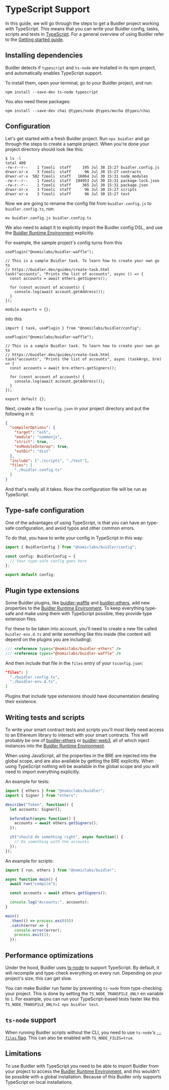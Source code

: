 # TypeScript Support

In this guide, we will go through the steps to get a Buidler project working with TypeScript. This means that you can write your Buidler config, tasks, scripts and tests in [TypeScript](https://www.typescriptlang.org/). For a general overview of using Buidler refer to the [Getting started guide](../getting-started).

## Installing dependencies

Buidler detects if `typescript` and `ts-node` are installed in its npm project,
and automatically enables TypeScript support.

To install them, open your terminal, go to your Buidler project, and run:

```
npm install --save-dev ts-node typescript
```

You also need these packages:

```
npm install --save-dev chai @types/node @types/mocha @types/chai
```

## Configuration

Let's get started with a fresh Buidler project. Run `npx buidler` and go through the steps to create a sample project. When you're done your project directory should look like this:

```
$ ls -l
total 400
-rw-r--r--    1 fzeoli  staff     195 Jul 30 15:27 buidler.config.js
drwxr-xr-x    3 fzeoli  staff      96 Jul 30 15:27 contracts
drwxr-xr-x  502 fzeoli  staff   16064 Jul 30 15:31 node_modules
-rw-r--r--    1 fzeoli  staff  194953 Jul 30 15:31 package-lock.json
-rw-r--r--    1 fzeoli  staff     365 Jul 30 15:31 package.json
drwxr-xr-x    3 fzeoli  staff      96 Jul 30 15:27 scripts
drwxr-xr-x    3 fzeoli  staff      96 Jul 30 15:27 test
```

Now we are going to rename the config file from `buidler.config.js` to `buidler.config.ts`, run:

```
mv buidler.config.js buidler.config.ts
```

We also need to adapt it to explicitly import the Buidler config DSL, and use the [Buidler Runtime Environment] explicitly.

For example, the sample project's config turns from this
```js{5,13}
usePlugin("@nomiclabs/buidler-waffle");

// This is a sample Buidler task. To learn how to create your own go to
// https://buidler.dev/guides/create-task.html
task("accounts", "Prints the list of accounts", async () => {
  const accounts = await ethers.getSigners();

  for (const account of accounts) {
    console.log(await account.getAddress());
  }
});

module.exports = {};
``` 

into this

```typescript{1,7,8,15}
import { task, usePlugin } from "@nomiclabs/buidler/config";

usePlugin("@nomiclabs/buidler-waffle");

// This is a sample Buidler task. To learn how to create your own go to
// https://buidler.dev/guides/create-task.html
task("accounts", "Prints the list of accounts", async (taskArgs, bre) => {
  const accounts = await bre.ethers.getSigners();

  for (const account of accounts) {
    console.log(await account.getAddress());
  }
});

export default {};
```


Next, create a file `tsconfig.json` in your project directory and put the following in it:

```json
{
  "compilerOptions": {
    "target": "es5",
    "module": "commonjs",
    "strict": true,
    "esModuleInterop": true,
    "outDir": "dist"
  },
  "include": ["./scripts", "./test"],
  "files": [
    "./buidler.config.ts"
  ]
}
```

And that's really all it takes. Now the configuration file will be run as TypeScript.

## Type-safe configuration

One of the advantages of using TypeScript, is that you can have an type-safe configuration, and avoid typos and other common errors.

To do that, you have to write your config in TypeScript in this way:

```ts
import { BuidlerConfig } from "@nomiclabs/buidler/config";

const config: BuidlerConfig = {
  // Your type-safe config goes here
};

export default config;
```

## Plugin type extensions

Some Buidler plugins, like [buidler-waffle](https://github.com/nomiclabs/buidler/tree/master/packages/buidler-waffle) and [buidler-ethers](https://github.com/nomiclabs/buidler/tree/master/packages/buidler-ethers), add new properties to the [Buidler Runtime Environment]. To keep everything type-safe and make using them with TypeScript possible, they provide type extension files.

For these to be taken into account, you'll need to create a new file called `buidler-env.d.ts` and write something like this inside (the content will depend on the plugins you are including):

```ts
/// <reference types="@nomiclabs/buidler-ethers" />
/// <reference types="@nomiclabs/buidler-waffle" />
```

And then include that file in the `files` entry of your `tsconfig.json`:

```json
"files": [
  "./buidler.config.ts",
  "./buidler-env.d.ts",
]
```

Plugins that include type extensions should have documentation detailing their existence.

## Writing tests and scripts

To write your smart contract tests and scripts you'll most likely need access to an Ethereum library to interact with your smart contracts. This will probably be one of [buidler-ethers](https://github.com/nomiclabs/buidler/tree/master/packages/buidler-ethers) or [buidler-web3](https://github.com/nomiclabs/buidler/tree/master/packages/buidler-web3), all of which inject instances into the [Buidler Runtime Environment].

When using JavaScript, all the properties in the BRE are injected into the global scope, and are also available by getting the BRE explicitly. When using TypeScript nothing will be available in the global scope and you will need to import everything explicitly.

An example for tests:

```typescript
import { ethers } from "@nomiclabs/buidler";
import { Signer } from "ethers";

describe("Token", function() {
  let accounts: Signer[];

  beforeEach(async function() {
    accounts = await ethers.getSigners();
  });

  it("should do something right", async function() {
    // Do something with the accounts
  });
});

```

An example for scripts:

```typescript
import { run, ethers } from "@nomiclabs/buidler";

async function main() {
  await run("compile");

  const accounts = await ethers.getSigners();

  console.log("Accounts:", accounts);
}

main()
  .then(() => process.exit(0))
  .catch(error => {
    console.error(error);
    process.exit(1);
  });
```

## Performance optimizations

Under the hood, Buidler uses [ts-node](https://www.npmjs.com/package/ts-node) to support TypeScript. By default, it
will recompile and type-check everything on every run. Depending on your project's size, this can get slow.

You can make Buidler run faster by preventing `ts-node` from type-checking your project. This is done by setting the
`TS_NODE_TRANSPILE_ONLY` en variable to `1`. For example, you can run your TypeScript-based tests faster like this
`TS_NODE_TRANSPILE_ONLY=1 npx buidler test`.

## `ts-node` support

When running Buidler scripts without the CLI, you need to use `ts-node`'s [`--files` flag](https://www.npmjs.com/package/ts-node#help-my-types-are-missing).
This can also be enabled with `TS_NODE_FILES=true`. 

## Limitations

To use Buidler with TypeScript you need to be able to import Buidler from your project to access the [Buidler Runtime Environment], and this wouldn't be possible with a global installation. Because of this Buidler only supports TypeScript on local installations.

[Buidler runtime environment]: ../advanced/buidler-runtime-environment.md
